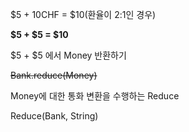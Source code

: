$5 + 10CHF = $10(환율이 2:1인 경우)

**$5 + $5 = $10**

$5 + $5 에서 Money 반환하기

~~Bank.reduce(Money)~~

Money에 대한 통화 변환을 수행하는 Reduce

Reduce(Bank, String)
